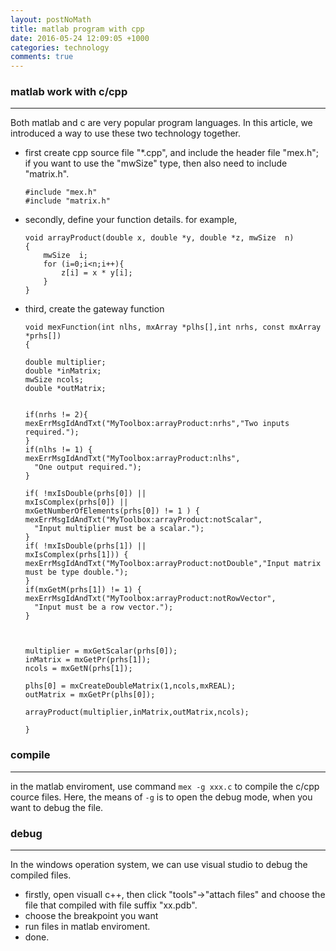 ```yaml
---
layout: postNoMath
title: matlab program with cpp
date: 2016-05-24 12:09:05 +1000 
categories: technology
comments: true
---
```


### matlab work with c/cpp ###
------------------------------


Both matlab and c are very popular program languages. In this article, we introduced a way to use these two technology together. 

- first create cpp source file "*.cpp", and include the header file "mex.h"; if you want to use the "mwSize" type, then also need to include "matrix.h".
    ```
    #include "mex.h"
    #include "matrix.h"
	```

- secondly, define your function details. for example,

	```
    void arrayProduct(double x, double *y, double *z, mwSize  n)
    {
    	mwSize  i;
    	for (i=0;i<n;i++){
    		z[i] = x * y[i];
    	}
    }
	```
    
- third, create the gateway function
	```
    void mexFunction(int nlhs, mxArray *plhs[],int nrhs, const mxArray *prhs[])
    {
    
    double multiplier;
    double *inMatrix;
    mwSize ncols;
    double *outMatrix;
    
    
    if(nrhs != 2){
    mexErrMsgIdAndTxt("MyToolbox:arrayProduct:nrhs","Two inputs required.");
    }
    if(nlhs != 1) {
    mexErrMsgIdAndTxt("MyToolbox:arrayProduct:nlhs",
      "One output required.");
    }
    
    if( !mxIsDouble(prhs[0]) || 
    mxIsComplex(prhs[0]) ||
    mxGetNumberOfElements(prhs[0]) != 1 ) {
    mexErrMsgIdAndTxt("MyToolbox:arrayProduct:notScalar",
      "Input multiplier must be a scalar.");
    }
    if( !mxIsDouble(prhs[1]) || 
    mxIsComplex(prhs[1])) {
    mexErrMsgIdAndTxt("MyToolbox:arrayProduct:notDouble","Input matrix must be type double.");
    }
    if(mxGetM(prhs[1]) != 1) {
    mexErrMsgIdAndTxt("MyToolbox:arrayProduct:notRowVector",
      "Input must be a row vector.");
    }
    
    
    
    multiplier = mxGetScalar(prhs[0]);
    inMatrix = mxGetPr(prhs[1]);
    ncols = mxGetN(prhs[1]);
    
    plhs[0] = mxCreateDoubleMatrix(1,ncols,mxREAL);
    outMatrix = mxGetPr(plhs[0]);
    
    arrayProduct(multiplier,inMatrix,outMatrix,ncols);
    
    }
	```


### compile ###
---------------

in the matlab enviroment, use command `mex -g xxx.c` to compile the c/cpp cource files. Here, the means of `-g` is to open the debug mode, when you want to debug the file.


### debug ###
-------------

In the windows operation system, we can use visual studio to debug the compiled files.
- firstly, open visuall c++, then click "tools"->"attach files" and choose the file that compiled with file suffix "xx.pdb".
- choose the breakpoint you want
- run files in matlab enviroment.
- done.
